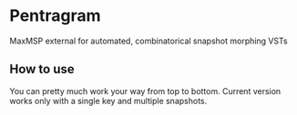 # Pentragram
MaxMSP external for automated, combinatorical snapshot morphing VSTs

## How to use
You can pretty much work your way from top to bottom. Current version works only with a single key and multiple snapshots.
